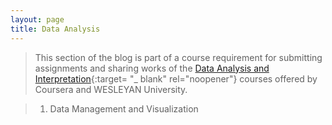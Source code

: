 ```yaml
---
layout: page
title: Data Analysis
---
```

> This section of the blog is part of a course requirement for submitting assignments and sharing works of the [Data Analysis and Interpretation](https://www.coursera.org/specializations/data-analysis){:target= "_ blank" rel="noopener"} courses offered by Coursera and WESLEYAN University. 

> 1. Data Management and Visualization
